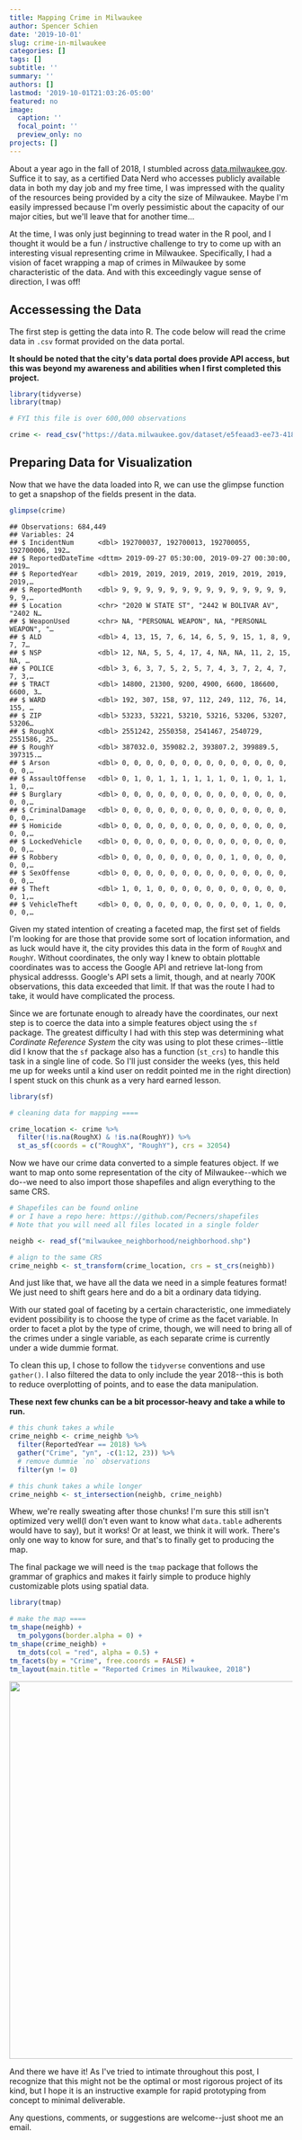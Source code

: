 ```yaml
---
title: Mapping Crime in Milwaukee
author: Spencer Schien
date: '2019-10-01'
slug: crime-in-milwaukee
categories: []
tags: []
subtitle: ''
summary: ''
authors: []
lastmod: '2019-10-01T21:03:26-05:00'
featured: no
image:
  caption: ''
  focal_point: ''
  preview_only: no
projects: []
---
```


About a year ago in the fall of 2018, I stumbled across [data.milwaukee.gov](https://data.milwaukee.gov).  Suffice it to say, as a certified Data Nerd who  accesses publicly available data in both my day job and my free time, I was impressed with the quality of the resources being provided by a city the size of Milwaukee.  Maybe I'm easily impressed because I'm overly pessimistic about the capacity of our major cities, but we'll leave that for another time...

At the time, I was only just beginning to tread water in the R pool, and I thought it would be a fun / instructive challenge to try to come up with an interesting visual representing crime in Milwaukee.  Specifically, I had a vision of facet wrapping a map of crimes in Milwaukee by some characteristic of the data.  And with this exceedingly vague sense of direction, I was off!

## Accessessing the Data

The first step is getting the data into R.  The code below will read the crime data in `.csv` format provided on the data portal.

**It should be noted that the city's data portal does provide API access, but this was beyond my awareness and abilities when I first completed this project.**


```r
library(tidyverse)
library(tmap)

# FYI this file is over 600,000 observations

crime <- read_csv("https://data.milwaukee.gov/dataset/e5feaad3-ee73-418c-b65d-ef810c199390/resource/87843297-a6fa-46d4-ba5d-cb342fb2d3bb/download/wibr.csv")
```

## Preparing Data for Visualization

Now that we have the data loaded into R, we can use the glimpse function to get a snapshop of the fields present in the data.  


```r
glimpse(crime)
```

```
## Observations: 684,449
## Variables: 24
## $ IncidentNum      <dbl> 192700037, 192700013, 192700055, 192700006, 192…
## $ ReportedDateTime <dttm> 2019-09-27 05:30:00, 2019-09-27 00:30:00, 2019…
## $ ReportedYear     <dbl> 2019, 2019, 2019, 2019, 2019, 2019, 2019, 2019,…
## $ ReportedMonth    <dbl> 9, 9, 9, 9, 9, 9, 9, 9, 9, 9, 9, 9, 9, 9, 9, 9,…
## $ Location         <chr> "2020 W STATE ST", "2442 W BOLIVAR AV", "2402 N…
## $ WeaponUsed       <chr> NA, "PERSONAL WEAPON", NA, "PERSONAL WEAPON", "…
## $ ALD              <dbl> 4, 13, 15, 7, 6, 14, 6, 5, 9, 15, 1, 8, 9, 7, 7…
## $ NSP              <dbl> 12, NA, 5, 5, 4, 17, 4, NA, NA, 11, 2, 15, NA, …
## $ POLICE           <dbl> 3, 6, 3, 7, 5, 2, 5, 7, 4, 3, 7, 2, 4, 7, 7, 3,…
## $ TRACT            <dbl> 14800, 21300, 9200, 4900, 6600, 186600, 6600, 3…
## $ WARD             <dbl> 192, 307, 158, 97, 112, 249, 112, 76, 14, 155, …
## $ ZIP              <dbl> 53233, 53221, 53210, 53216, 53206, 53207, 53206…
## $ RoughX           <dbl> 2551242, 2550358, 2541467, 2540729, 2551586, 25…
## $ RoughY           <dbl> 387032.0, 359082.2, 393807.2, 399889.5, 397315.…
## $ Arson            <dbl> 0, 0, 0, 0, 0, 0, 0, 0, 0, 0, 0, 0, 0, 0, 0, 0,…
## $ AssaultOffense   <dbl> 0, 1, 0, 1, 1, 1, 1, 1, 1, 0, 1, 0, 1, 1, 1, 0,…
## $ Burglary         <dbl> 0, 0, 0, 0, 0, 0, 0, 0, 0, 0, 0, 0, 0, 0, 0, 0,…
## $ CriminalDamage   <dbl> 0, 0, 0, 0, 0, 0, 0, 0, 0, 0, 0, 0, 0, 0, 0, 0,…
## $ Homicide         <dbl> 0, 0, 0, 0, 0, 0, 0, 0, 0, 0, 0, 0, 0, 0, 0, 0,…
## $ LockedVehicle    <dbl> 0, 0, 0, 0, 0, 0, 0, 0, 0, 0, 0, 0, 0, 0, 0, 0,…
## $ Robbery          <dbl> 0, 0, 0, 0, 0, 0, 0, 0, 0, 1, 0, 0, 0, 0, 0, 0,…
## $ SexOffense       <dbl> 0, 0, 0, 0, 0, 0, 0, 0, 0, 0, 0, 0, 0, 0, 0, 0,…
## $ Theft            <dbl> 1, 0, 1, 0, 0, 0, 0, 0, 0, 0, 0, 0, 0, 0, 0, 1,…
## $ VehicleTheft     <dbl> 0, 0, 0, 0, 0, 0, 0, 0, 0, 0, 0, 1, 0, 0, 0, 0,…
```

Given my stated intention of creating a faceted map, the first set of fields I'm looking for are those that provide some sort of location information, and as luck would have it, the city provides this data in the form of `RoughX` and `RoughY`.  Without coordinates, the only way I knew to obtain plottable coordinates was to access the Google API and retrieve lat-long from physical addresss.  Google's API sets a limit, though, and at nearly 700K observations, this data exceeded that limit.  If that was the route I had to take, it would have complicated the process.

Since we are fortunate enough to already have the coordinates, our next step is to coerce the data into a simple features object using the `sf` package.  The greatest difficulty I had with this step was determining what *Cordinate Reference System* the city was using to plot these crimes--little did I know that the `sf` package also has a function (`st_crs`) to handle this task in a single line of code.  So I'll just consider the weeks (yes, this held me up for weeks until a kind user on reddit pointed me in the right direction) I spent stuck on this chunk as a very hard earned lesson.



```r
library(sf)

# cleaning data for mapping ====

crime_location <- crime %>%
  filter(!is.na(RoughX) & !is.na(RoughY)) %>%
  st_as_sf(coords = c("RoughX", "RoughY"), crs = 32054)
```

Now we have our crime data converted to a simple features object.  If we want to map onto some representation of the city of Milwaukee--which we do--we need to also import those shapefiles and align everything to the same CRS.  

```r
# Shapefiles can be found online
# or I have a repo here: https://github.com/Pecners/shapefiles
# Note that you will need all files located in a single folder

neighb <- read_sf("milwaukee_neighborhood/neighborhood.shp")

# align to the same CRS
crime_neighb <- st_transform(crime_location, crs = st_crs(neighb))
```

And just like that, we have all the data we need in a simple features format!  We just need to shift gears here and do a bit a ordinary data tidying.

With our stated goal of faceting by a certain characteristic, one immediately evident possibility is to choose the type of crime as the facet variable.  In order to facet a plot by the type of crime, though, we will need to bring all of the crimes under a single variable, as each separate crime is currently under a wide dummie format.  

To clean this up, I chose to follow the `tidyverse` conventions and use `gather()`.  I also filtered the data to only include the year 2018--this is both to reduce overplotting of points, and to ease the data manipulation.

**These next few chunks can be a bit processor-heavy and take a while to run.**

```r
# this chunk takes a while
crime_neighb <- crime_neighb %>%
  filter(ReportedYear == 2018) %>%
  gather("Crime", "yn", -c(1:12, 23)) %>%
  # remove dummie `no` observations
  filter(yn != 0)

# this chunk takes a while longer
crime_neighb <- st_intersection(neighb, crime_neighb)
```

Whew, we're really sweating after those chunks!  I'm sure this still isn't optimized very well(I don't even want to know what `data.table` adherents would have to say), but it works!  Or at least, we think it will work.  There's only one way to know for sure, and that's to finally get to producing the map.

The final package we will need is the `tmap` package that follows the grammar of graphics and makes it fairly simple to produce highly customizable plots using spatial data.


```r
library(tmap)

# make the map ====
tm_shape(neighb) +
  tm_polygons(border.alpha = 0) +
tm_shape(crime_neighb) +
  tm_dots(col = "red", alpha = 0.5) +
tm_facets(by = "Crime", free.coords = FALSE) +
tm_layout(main.title = "Reported Crimes in Milwaukee, 2018")
```

<img src="/post/2019-10-01-crime-in-milwaukee_files/figure-html/unnamed-chunk-7-1.png" width="672" />

And there we have it!  As I've tried to intimate throughout this post, I recognize that this might not be the optimal or most rigorous project of its kind, but I hope it is an instructive example for rapid prototyping from concept to minimal deliverable.  

Any questions, comments, or suggestions are welcome--just shoot me an email.
